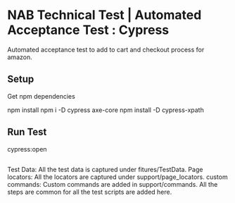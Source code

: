 # NAB Technical Test | Automated Acceptance Test : Cypress

Automated acceptance test to add to cart and checkout process for amazon.

## Setup
Get npm dependencies

npm install
npm i -D cypress axe-core
npm install -D cypress-xpath


## Run Test

cypress:open

## 
Test Data: All the test data is captured under fitures/TestData.
Page locators: All the locators are captured under support/page_locators.
custom commands: Custom commands are added in support/commands. All the steps are common for all the test scripts are added here. 






